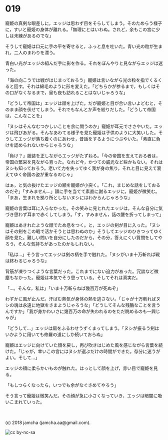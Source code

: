 # 019

寵姫の真剣な眼差しに，エッジは思わず目をそらしてしまう。そのためらう様子に，すいと寵姫の身体が離れる。「無理にとはいわぬ。されど，余もこの宮に少しは未練があるのでな」  

そうして寵姫は口元に手の平を寄せると，ふっと息を吐いた。青い光の粒が生まれ，二人のまわりを漂う。  

青白い光がエッジの組んだ手に影を作る。それをぼんやりと見ながらエッジは迷った。  

「海の向こうでは戦がはじまっておろう」寵姫は言いながら光の粒を指でくるくると回す。それは綿毛のように形を変えた。「どちらかが参るまで，もしくはその口がなくなるまで，昼も夜も訪れることはないじゃろうな」  

「どうして帝国は」エッジは顔を上げた。だが寵姫と目が合い言いよどむと，そのまま顔を伏せてしまう。それでもなんとか声を絞りだした。「どうして帝国は，こんなことを」  

「ヌシはそんなむつかしいことを余に問うのか」寵姫が耳元でささやいた。エッジは飛びあがる。そんなあわてる様子を見た寵姫は子供のように大笑いした。そうしてエッジが落ち着くのにあわせ，昔話をするようにつぶやいた。「素直に負けを認められないからじゃろうな」  

「負け？」服装を正しながらエッジがたずねる。「今の帝国を支えておる者は，帝国の繁栄を見ながら育った。なれど今，かつての威光など些かもない。それはヌシも知っておろう。老いて力を失ってゆく我が身の焦り，それと目に見えて衰えてゆく帝国の姿が重なるのじゃ」  

はぁ，と気の抜けたエッジの額を寵姫が小突く。「これ，まじめな話をしておるのだぞ」「すみません…」額に手を当てて素直に謝るエッジに，寵姫が微笑む。「まあ，生まれを拠り所としないヌシにはわからんじゃろうな」  

寵姫の言葉は耳に入らなかった。その笑みに見とれたエッジは，そんな自分に気づき思わず耳まで赤くしてしまう。「す，すみません，話の腰を折ってしまって」  

寵姫はあきれたような顔でため息をつく。と，エッジの剣が目に入った。「ヌシはその剣をこの戦で活かそうとは思わぬのか」そうしてエッジのひきつってゆく顔を見た。難しい問いを自分にしたのだから，その分，答えにくい質問をしてやろう，そんな気持ちがあったのかもしれない。  

「私は…」そう言ってエッジは剣の柄を手で触れた。「ヌシがいま十万斬れば戦は終わるじゃろうな」  

背筋が凍りつくような言葉だった。これまでにない迫力があった。冗談など微塵もなかった。寵姫は本気でそう思っている。そしてそれは真実だ。  

「…。そんな，私は」「いま十万斬らねば幾百万が死ぬぞ」  

わずかに風が止んだ。汗ばむ熱気が身体の熱を逃さない。「じゃが十万斬ればヌシの魂は永遠に地獄をさまようじゃろうな」「どうしてそんな残酷なことを言うんですか」「我が身かわいさに幾百万の命が失われるのをただ眺めるのも一興じゃが」  

「どうして…」エッジは肩をふるわせうずくまってしまう。「ヌシが振るう剣はいかように用いても修羅の道にしか続いておらぬ」  

寵姫はエッジに向けていた顔を戻し，再び吹きはじめた風を感じながら言葉を続けた。「じゃが，幸いこの宮にはヌシが選ぶだけの時間ができた。存分に迷うがよい。そして…」  

エッジの頬に柔らかいものが触れた。はっとして顔を上げ，赤い目で寵姫を見る。  

「もしつらくなったら，いつでも余がなぐさめてやろう」  

そう言って寵姫は微笑んだ。その顔が急に小さくなっていき，エッジは暗闇に吸いこまれていった。  

<br>  
<br>  
(c) 2018 jamcha (jamcha.aa@gmail.com).  

![cc by-nc-sa](https://i.creativecommons.org/l/by-nc-sa/4.0/88x31.png)

